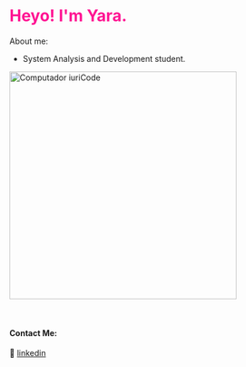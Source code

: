 
<h1 style="color:#FF1493"> Heyo! I'm Yara.</h1>

<p align="left">
About me:

-  System Analysis and Development student.
</p>

<img src="https://pbs.twimg.com/media/DEfm7bIXoAA3Xt0?format=jpg" min-width="700px" max-width="700px" width="400px" align="center" alt="Computador iuriCode">

[linkedin]: https://www.linkedin.com/in/yaralviana/
<br>

#### Contact Me:

👔 [linkedin][linkedin]

